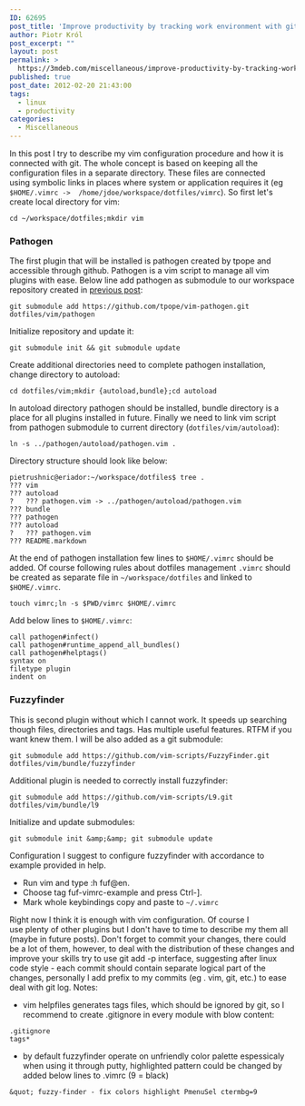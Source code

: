 ```yaml
---
ID: 62695
post_title: 'Improve productivity by tracking work environment with git &#8211; vim'
author: Piotr Król
post_excerpt: ""
layout: post
permalink: >
  https://3mdeb.com/miscellaneous/improve-productivity-by-tracking-work-environment-with-git-vim/
published: true
post_date: 2012-02-20 21:43:00
tags:
  - linux
  - productivity
categories:
  - Miscellaneous
---
```

In this post I try to describe my vim configuration procedure and how it is 
connected with git. The whole concept is based on keeping all the configuration 
files in a separate directory. These files are connected using symbolic links in 
places where system or application requires it (eg `$HOME/.vimrc -> 
/home/jdoe/workspace/dotfiles/vimrc`). So first let's create local directory for 
vim:  
```
cd ~/workspace/dotfiles;mkdir vim  
```

### Pathogen ###
    
The first plugin that will be installed is pathogen created by tpope and 
accessible through github. Pathogen is a vim script to manage all vim plugins 
with ease. Below line add pathogen as submodule to our workspace repository 
created in [previous 
post](/2012/02/19/improve-productivity-by-tracking-work/):  
```
git submodule add https://github.com/tpope/vim-pathogen.git dotfiles/vim/pathogen
```
Initialize repository and update it:  
```
git submodule init && git submodule update
```
Create additional directories need to complete pathogen installation, change 
directory to autoload:  
```
cd dotfiles/vim;mkdir {autoload,bundle};cd autoload
```

In autoload directory pathogen should be installed, bundle directory is a place 
for all plugins installed in future. Finally we need to link vim script from 
pathogen submodule to current directory (`dotfiles/vim/autoload`):  
```
ln -s ../pathogen/autoload/pathogen.vim .
```
Directory structure should look like below:  
```
pietrushnic@eriador:~/workspace/dotfiles$ tree .
??? vim
??? autoload
?   ??? pathogen.vim -> ../pathogen/autoload/pathogen.vim
??? bundle
??? pathogen
??? autoload
?   ??? pathogen.vim
??? README.markdown
```

At the end of pathogen installation few lines to `$HOME/.vimrc` should be added. 
Of course following rules about dotfiles management `.vimrc` should be created as 
separate file in `~/workspace/dotfiles` and linked to `$HOME/.vimrc`.
```
touch vimrc;ln -s $PWD/vimrc $HOME/.vimrc
```

Add below lines to `$HOME/.vimrc`:
```
call pathogen#infect()
call pathogen#runtime_append_all_bundles()
call pathogen#helptags()
syntax on
filetype plugin
indent on
```

### Fuzzyfinder ###

This is second plugin without which I cannot work. It speeds up searching though 
files, directories and tags. Has multiple useful features. RTFM if you want knew 
them. I will be also added as a git submodule:  

```
git submodule add https://github.com/vim-scripts/FuzzyFinder.git dotfiles/vim/bundle/fuzzyfinder
```
Additional plugin is needed to correctly install fuzzyfinder:  
```
git submodule add https://github.com/vim-scripts/L9.git dotfiles/vim/bundle/l9
```
Initialize and update submodules:  
```
git submodule init &amp;&amp; git submodule update
```
Configuration I suggest to configure fuzzyfinder with accordance to example provided in help. 

  - Run vim and type :h fuf@en<Enter>. 
  - Choose tag fuf-vimrc-example and press Ctrl-]. 
  - Mark whole keybindings copy and paste to `~/.vimrc`

Right now I think it is enough with vim configuration. Of course I use plenty of 
other plugins but I don't have to time to describe my them all (maybe in future 
posts). Don't forget to commit your changes, there could be a lot of them, 
however, to deal with the distribution of these changes and improve your skills 
try to use git add -p interface, suggesting after linux code style - each commit 
should contain separate logical part of the changes, personally I add prefix to 
my commits (eg . vim, git, etc.) to ease deal with git log.  Notes:  

- vim helpfiles generates tags files, which should be ignored by git, so I 
recommend to create .gitignore in every module with blow content:
```
.gitignore
tags*
```
- by default fuzzyfinder operate on unfriendly color palette espessicaly when 
using it through putty, highlighted pattern could be changed by added below 
lines to .vimrc (9 = black)
```
&quot; fuzzy-finder - fix colors highlight PmenuSel ctermbg=9
```